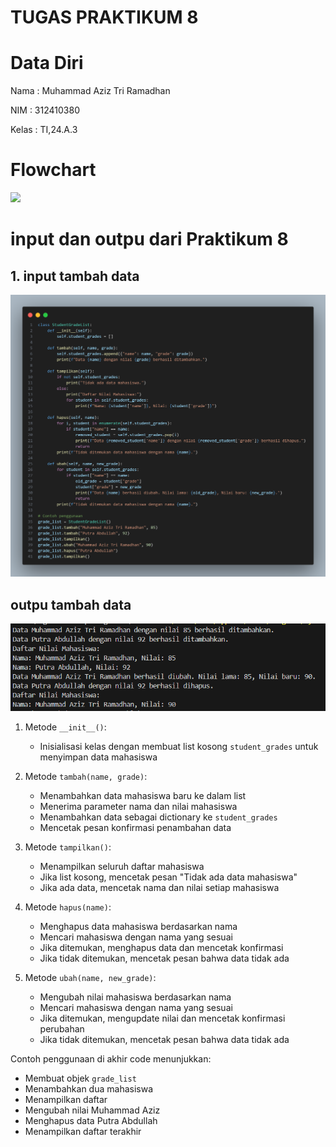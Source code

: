 # TUGAS PRAKTIKUM 8
# Data Diri

Nama : Muhammad Aziz Tri Ramadhan

NIM : 312410380

Kelas : TI,24.A.3

# Flowchart 

<img src="flowchart06.png">

# input dan outpu dari Praktikum 8

## 1. input tambah data 

<img src="input.png">

## outpu tambah data 

<img src="output.png">


1. Metode `__init__()`:
   - Inisialisasi kelas dengan membuat list kosong `student_grades` untuk menyimpan data mahasiswa

2. Metode `tambah(name, grade)`:
   - Menambahkan data mahasiswa baru ke dalam list
   - Menerima parameter nama dan nilai mahasiswa
   - Menambahkan data sebagai dictionary ke `student_grades`
   - Mencetak pesan konfirmasi penambahan data

3. Metode `tampilkan()`:
   - Menampilkan seluruh daftar mahasiswa
   - Jika list kosong, mencetak pesan "Tidak ada data mahasiswa"
   - Jika ada data, mencetak nama dan nilai setiap mahasiswa

4. Metode `hapus(name)`:
   - Menghapus data mahasiswa berdasarkan nama
   - Mencari mahasiswa dengan nama yang sesuai
   - Jika ditemukan, menghapus data dan mencetak konfirmasi
   - Jika tidak ditemukan, mencetak pesan bahwa data tidak ada

5. Metode `ubah(name, new_grade)`:
   - Mengubah nilai mahasiswa berdasarkan nama
   - Mencari mahasiswa dengan nama yang sesuai
   - Jika ditemukan, mengupdate nilai dan mencetak konfirmasi perubahan
   - Jika tidak ditemukan, mencetak pesan bahwa data tidak ada

Contoh penggunaan di akhir code menunjukkan:
- Membuat objek `grade_list`
- Menambahkan dua mahasiswa
- Menampilkan daftar
- Mengubah nilai Muhammad Aziz
- Menghapus data Putra Abdullah
- Menampilkan daftar terakhir

